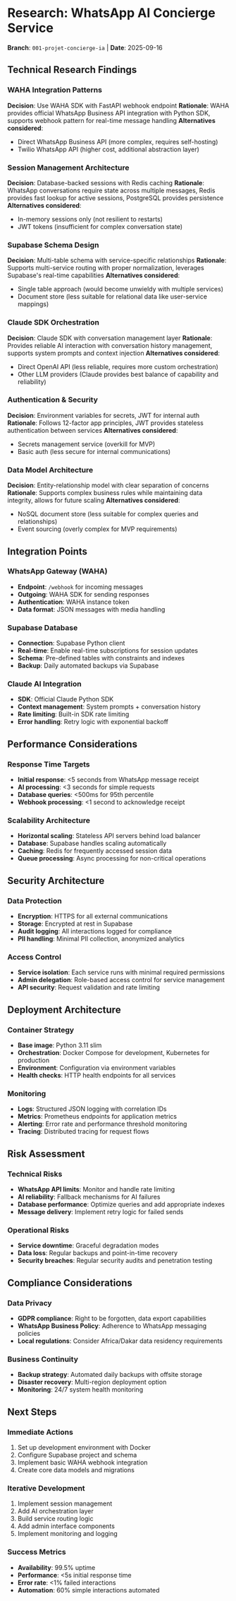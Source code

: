 # Research: WhatsApp AI Concierge Service

**Branch**: `001-projet-concierge-ia` | **Date**: 2025-09-16

## Technical Research Findings

### WAHA Integration Patterns
**Decision**: Use WAHA SDK with FastAPI webhook endpoint
**Rationale**: WAHA provides official WhatsApp Business API integration with Python SDK, supports webhook pattern for real-time message handling
**Alternatives considered**:
- Direct WhatsApp Business API (more complex, requires self-hosting)
- Twilio WhatsApp API (higher cost, additional abstraction layer)

### Session Management Architecture
**Decision**: Database-backed sessions with Redis caching
**Rationale**: WhatsApp conversations require state across multiple messages, Redis provides fast lookup for active sessions, PostgreSQL provides persistence
**Alternatives considered**:
- In-memory sessions only (not resilient to restarts)
- JWT tokens (insufficient for complex conversation state)

### Supabase Schema Design
**Decision**: Multi-table schema with service-specific relationships
**Rationale**: Supports multi-service routing with proper normalization, leverages Supabase's real-time capabilities
**Alternatives considered**:
- Single table approach (would become unwieldy with multiple services)
- Document store (less suitable for relational data like user-service mappings)

### Claude SDK Orchestration
**Decision**: Claude SDK with conversation management layer
**Rationale**: Provides reliable AI interaction with conversation history management, supports system prompts and context injection
**Alternatives considered**:
- Direct OpenAI API (less reliable, requires more custom orchestration)
- Other LLM providers (Claude provides best balance of capability and reliability)

### Authentication & Security
**Decision**: Environment variables for secrets, JWT for internal auth
**Rationale**: Follows 12-factor app principles, JWT provides stateless authentication between services
**Alternatives considered**:
- Secrets management service (overkill for MVP)
- Basic auth (less secure for internal communications)

### Data Model Architecture
**Decision**: Entity-relationship model with clear separation of concerns
**Rationale**: Supports complex business rules while maintaining data integrity, allows for future scaling
**Alternatives considered**:
- NoSQL document store (less suitable for complex queries and relationships)
- Event sourcing (overly complex for MVP requirements)

## Integration Points

### WhatsApp Gateway (WAHA)
- **Endpoint**: `/webhook` for incoming messages
- **Outgoing**: WAHA SDK for sending responses
- **Authentication**: WAHA instance token
- **Data format**: JSON messages with media handling

### Supabase Database
- **Connection**: Supabase Python client
- **Real-time**: Enable real-time subscriptions for session updates
- **Schema**: Pre-defined tables with constraints and indexes
- **Backup**: Daily automated backups via Supabase

### Claude AI Integration
- **SDK**: Official Claude Python SDK
- **Context management**: System prompts + conversation history
- **Rate limiting**: Built-in SDK rate limiting
- **Error handling**: Retry logic with exponential backoff

## Performance Considerations

### Response Time Targets
- **Initial response**: <5 seconds from WhatsApp message receipt
- **AI processing**: <3 seconds for simple requests
- **Database queries**: <500ms for 95th percentile
- **Webhook processing**: <1 second to acknowledge receipt

### Scalability Architecture
- **Horizontal scaling**: Stateless API servers behind load balancer
- **Database**: Supabase handles scaling automatically
- **Caching**: Redis for frequently accessed session data
- **Queue processing**: Async processing for non-critical operations

## Security Architecture

### Data Protection
- **Encryption**: HTTPS for all external communications
- **Storage**: Encrypted at rest in Supabase
- **Audit logging**: All interactions logged for compliance
- **PII handling**: Minimal PII collection, anonymized analytics

### Access Control
- **Service isolation**: Each service runs with minimal required permissions
- **Admin delegation**: Role-based access control for service management
- **API security**: Request validation and rate limiting

## Deployment Architecture

### Container Strategy
- **Base image**: Python 3.11 slim
- **Orchestration**: Docker Compose for development, Kubernetes for production
- **Environment**: Configuration via environment variables
- **Health checks**: HTTP health endpoints for all services

### Monitoring
- **Logs**: Structured JSON logging with correlation IDs
- **Metrics**: Prometheus endpoints for application metrics
- **Alerting**: Error rate and performance threshold monitoring
- **Tracing**: Distributed tracing for request flows

## Risk Assessment

### Technical Risks
- **WhatsApp API limits**: Monitor and handle rate limiting
- **AI reliability**: Fallback mechanisms for AI failures
- **Database performance**: Optimize queries and add appropriate indexes
- **Message delivery**: Implement retry logic for failed sends

### Operational Risks
- **Service downtime**: Graceful degradation modes
- **Data loss**: Regular backups and point-in-time recovery
- **Security breaches**: Regular security audits and penetration testing

## Compliance Considerations

### Data Privacy
- **GDPR compliance**: Right to be forgotten, data export capabilities
- **WhatsApp Business Policy**: Adherence to WhatsApp messaging policies
- **Local regulations**: Consider Africa/Dakar data residency requirements

### Business Continuity
- **Backup strategy**: Automated daily backups with offsite storage
- **Disaster recovery**: Multi-region deployment option
- **Monitoring**: 24/7 system health monitoring

## Next Steps

### Immediate Actions
1. Set up development environment with Docker
2. Configure Supabase project and schema
3. Implement basic WAHA webhook integration
4. Create core data models and migrations

### Iterative Development
1. Implement session management
2. Add AI orchestration layer
3. Build service routing logic
4. Add admin interface components
5. Implement monitoring and logging

### Success Metrics
- **Availability**: 99.5% uptime
- **Performance**: <5s initial response time
- **Error rate**: <1% failed interactions
- **Automation**: 60% simple interactions automated